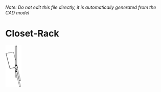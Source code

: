 ###### Note: Do not edit this file directly, it is automatically generated from the CAD model

# Closet-Rack

![](/project.svg)

